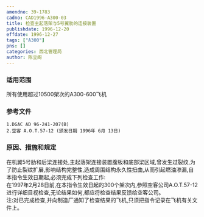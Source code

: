 ```yaml
---
amendno: 39-1783  
cadno: CAD1996-A300-03  
title: 检查主起落架与5号翼肋的连接装置  
publishdate: 1996-12-20  
effdate: 1996-12-27  
tags: ["A300"]  
pns: []  
categories: 西北管理局  
author: 陈立阁  
---
```

  
### 适用范围  
所有使用超过10500架次的A300-600飞机  
  
<!--more-->  
### 参考文件  
    1.DGAC AD 96-241-207(B)  
    2.空客 A.O.T.57-12 (颁发日期 1996年 6月 13日)  
  
### 原因、措施和规定  
在机翼5号肋和后梁连接处,主起落架连接装置腹板和底部梁区域,曾发生过裂纹,为了防止裂纹扩展,影响结构完整性,造成周围结构永久性扭曲,从而引起燃油渗漏,自本指令生效日期起,必须完成下列检查工作:  
在1997年2月28日前,在本指令生效日起的300个架次内,参照空客公司A.O.T.57-12进行详细目视检查,无论结果如何,都应将检查结果反馈给空客公司。  
    注:对已完成检查,并向制造厂通知了检查结果的飞机,只须把指令记录在飞机有关文件上。  
